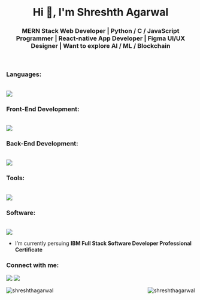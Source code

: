 <h1 align="center">Hi 👋, I'm Shreshth Agarwal</h1>
<h3 align="center">MERN Stack Web Developer | Python / C / JavaScript Programmer | React-native App Developer | Figma UI/UX Designer | Want to explore AI / ML / Blockchain</h3>
<br>

<h3 align="left">Languages:</h3>
<br>
<a href="https://skillicons.dev">
    <img src="https://skillicons.dev/icons?i=py,js,c" />
  </a>
<br>

<h3 align="left">Front-End Development:</h3>
<br>
<a href="https://skillicons.dev">
    <img src="https://skillicons.dev/icons?i=html,css,tailwind,bootstrap,react,materialui,sass" />
  </a>
<br>

<h3 align="left">Back-End Development:</h3>
<br>
<a href="https://skillicons.dev">
    <img src="https://skillicons.dev/icons?i=nodejs,mongodb,express,redux" />
  </a>
<br>

<h3 align="left">Tools:</h3>
<br>
<a href="https://skillicons.dev">
    <img src="https://skillicons.dev/icons?i=npm,vite,babel,webpack,git" />
  </a>
<br>

<h3 align="left">Software:</h3>
<br>
<a href="https://skillicons.dev">
    <img src="https://skillicons.dev/icons?i=github,vscode,figma,postman,debian,arduino,notion" />
  </a>
<br>

- I’m currently persuing **IBM Full Stack Software Developer Professional Certificate**

<h3 align="left">Connect with me:</h3>
<p align="left">
<a href="https://linkedin.com/in/shreshthagarwal" target="blank"><img src="https://skillicons.dev/icons?i=linkedin" /></a>
    <a href="https://www.instagram.com/shreshth_agarwal/" target="blank"><img src="https://skillicons.dev/icons?i=instagram" /></a>
</p>



<p><img align="left" src="https://github-readme-stats.vercel.app/api/top-langs?username=shreshthagarwal&show_icons=true&locale=en&theme=dark" alt="shreshthagarwal" /><img align="right" src="https://github-readme-stats.vercel.app/api?username=anuraghazra&show_icons=true&theme=dark" alt="shreshthagarwal" /></p>

